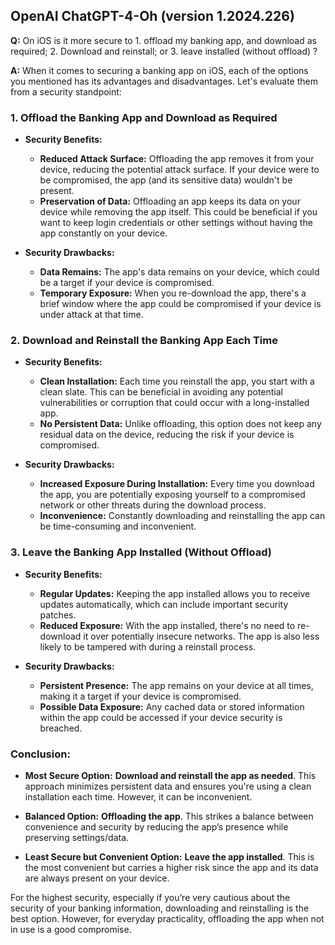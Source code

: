 
## OpenAI ChatGPT-4-Oh (version 1.2024.226)

**Q:** On iOS is it more secure to 1. offload my banking app, and download as required; 2. Download and reinstall; or 3. leave installed (without offload) ?

**A:** When it comes to securing a banking app on iOS, each of the options you mentioned has its advantages and disadvantages. Let's evaluate them from a security standpoint:

### 1. **Offload the Banking App and Download as Required**
- **Security Benefits:**
  - **Reduced Attack Surface:** Offloading the app removes it from your device, reducing the potential attack surface. If your device were to be compromised, the app (and its sensitive data) wouldn't be present.
  - **Preservation of Data:** Offloading an app keeps its data on your device while removing the app itself. This could be beneficial if you want to keep login credentials or other settings without having the app constantly on your device.

- **Security Drawbacks:**
  - **Data Remains:** The app's data remains on your device, which could be a target if your device is compromised.
  - **Temporary Exposure:** When you re-download the app, there's a brief window where the app could be compromised if your device is under attack at that time.

### 2. **Download and Reinstall the Banking App Each Time**
- **Security Benefits:**
  - **Clean Installation:** Each time you reinstall the app, you start with a clean slate. This can be beneficial in avoiding any potential vulnerabilities or corruption that could occur with a long-installed app.
  - **No Persistent Data:** Unlike offloading, this option does not keep any residual data on the device, reducing the risk if your device is compromised.

- **Security Drawbacks:**
  - **Increased Exposure During Installation:** Every time you download the app, you are potentially exposing yourself to a compromised network or other threats during the download process.
  - **Inconvenience:** Constantly downloading and reinstalling the app can be time-consuming and inconvenient.

### 3. **Leave the Banking App Installed (Without Offload)**
- **Security Benefits:**
  - **Regular Updates:** Keeping the app installed allows you to receive updates automatically, which can include important security patches.
  - **Reduced Exposure:** With the app installed, there's no need to re-download it over potentially insecure networks. The app is also less likely to be tampered with during a reinstall process.

- **Security Drawbacks:**
  - **Persistent Presence:** The app remains on your device at all times, making it a target if your device is compromised.
  - **Possible Data Exposure:** Any cached data or stored information within the app could be accessed if your device security is breached.

### **Conclusion:**
- **Most Secure Option:** **Download and reinstall the app as needed**. This approach minimizes persistent data and ensures you're using a clean installation each time. However, it can be inconvenient.
  
- **Balanced Option:** **Offloading the app**. This strikes a balance between convenience and security by reducing the app’s presence while preserving settings/data.

- **Least Secure but Convenient Option:** **Leave the app installed**. This is the most convenient but carries a higher risk since the app and its data are always present on your device.

For the highest security, especially if you’re very cautious about the security of your banking information, downloading and reinstalling is the best option. However, for everyday practicality, offloading the app when not in use is a good compromise.
